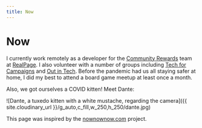 ```yaml
---
title: Now
---
```


# Now

I currently work remotely as a developer for the [Community Rewards](https://communityrewards.me/) team at [RealPage](https://www.realpage.com/). I also volunteer with a number of groups including [Tech for Campaigns](https://www.techforcampaigns.org/) and [Out in Tech](https://outintech.com/). Before the pandemic had us all staying safer at home, I did my best to attend a board game meetup at least once a month.

Also, we got ourselves a COVID kitten! Meet Dante:

![Dante, a tuxedo kitten with a white mustache, regarding the camera]({{ site.cloudinary_url }}/g_auto,c_fill,w_250,h_250/dante.jpg)

This page was inspired by the [nownownow.com](https://nownownow.com/) project.